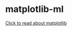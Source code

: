 # matplotlib-ml

<a href="http://www.yashpatel.tech/online-tutorials/matplotlib-python-plotting-library/"> Click to read about matplotlib
